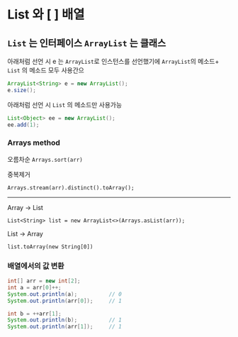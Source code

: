 # List 와 [ ] 배열

## `List` 는 인터페이스 `ArrayList` 는 클래스

아래처럼 선언 시 e 는 `ArrayList`로 인스턴스를 선언했기에 `ArrayList`의 메소드+ `List` 의 메소드 모두 사용간으
```java
ArrayList<String> e = new ArrayList();
e.size();
```

아래처럼 선언 시 `List` 의 메소드만 사용가능
```java
List<Object> ee = new ArrayList();
ee.add(1);
```


### Arrays method
오름차순 
`Arrays.sort(arr)`

중복제거
```
Arrays.stream(arr).distinct().toArray();
```

---

Array -> List
```
List<String> list = new ArrayList<>(Arrays.asList(arr));
```

List -> Array
``` 
list.toArray(new String[0])
```

### 배열에서의 값 변환
```java
int[] arr = new int[2];
int a = arr[0]++;
System.out.println(a);          // 0
System.out.println(arr[0]);     // 1

int b = ++arr[1];
System.out.println(b);          // 1
System.out.println(arr[1]);     // 1
```